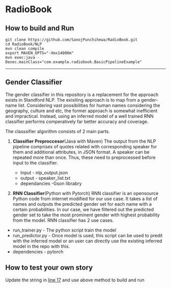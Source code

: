 # RadioBook

## How to build and Run
```
git clone https://github.com/SanojPunchihewa/RadioBook.git
cd RadioBook/NLP
mvn clean compile
export MAVEN_OPTS="-Xmx14000m"
mvn exec:java -Dexec.mainClass="com.example.radiobook.BasicPipelineExample"
```

------------


## Gender Classifier
The gender classifier in this repository is a replacement for the approach exists in Standford NLP. The exisiting 
approach is to map from a gender-name list. Considering vast possibilities for human names considering the 
geography, culture and etc, the former approach is somewhat inefficient and impractical. Instead, using an 
inferred model of a well trained RNN classifier performs comperatively far better accuracy and coverage.

The classsifier algorithm consists of 2 main parts.
1.  **Classifier Preproccesor**(Java with Maven)
The output from the NLP pipeline comprises of quotes related with corresponding speaker for them and additional attributes, in JSON format. A speaker can be repeated more than once. Thus, these need to preprocessed before input to the classifier.
       - Input - nlp_output.json
	   - output - speaker_list.txt
	   - dependancies -Gson librabry
	   
2. **RNN Classifier**(Python with Pytorch)
RNN classifier is an opensource Python code from internet modified for our use case. It takes a list of names and outputs the predicted gender set for each name with a certain probabilities. In our case, we have filtered out the predicted gender set to take the most prominent gender with highest probability from the model. RNN classifier has 2 use cases.
  - run_trainer.py - The python script train the model
  - run_predictor.py - Once model is used, this script can be used to predit with the inferred model or an user can directly use the existing inferred model in the repo with this.
  - dependencies - pytorch


## How to test your own story

Update the string in [line 17](https://github.com/SanojPunchihewa/RadioBook/blob/fc78a53223075fe7e1b69ec806da80209d466d00/NLP/src/main/java/com/example/radiobook/BasicPipelineExample.java#L17)
and use above method to build and run
